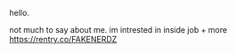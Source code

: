 hello.

not much to say about me. im intrested in inside job  + more 
https://rentry.co/FAKENERDZ
<!---
FAKENERDZ/FAKENERDZ is a ✨ special ✨ repository because its `README.md` (this file) appears on your GitHub profile.
You can click the Preview link to take a look at your changes.
--->
